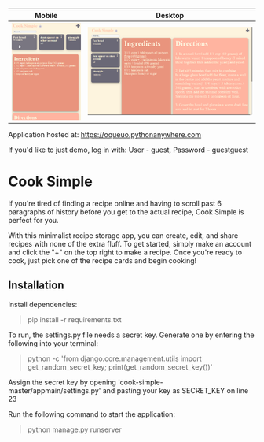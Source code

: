 Mobile |  Desktop
:-------------------------:|:-------------------------:
<img src="images/cook_simple_mobile.png" width="230">  |  <img src="images/cook_simple_desktop.png" width="600">

Application hosted at: https://oqueuo.pythonanywhere.com

If you'd like to just demo, log in with: User - guest, Password - guestguest

<h1>Cook Simple</h1>

If you're tired of finding a recipe online and having to scroll past 6 paragraphs of history before you get to the actual recipe, Cook Simple is perfect for you. 

With this minimalist recipe storage app, you can create, edit, and share recipes with none of the extra fluff. To get started, simply make an account and click the "+" on the top right to make a recipe. Once you're ready to cook, just pick one of the recipe cards and begin cooking!


<h2>Installation</h2>

Install dependencies:

> pip install -r requirements.txt

To run, the settings.py file needs a secret key. Generate one by entering the following into your terminal:

> python -c 'from django.core.management.utils import get_random_secret_key; print(get_random_secret_key())'

Assign the secret key by opening 'cook-simple-master/appmain/settings.py' and pasting your key as SECRET_KEY on line 23

Run the following command to start the application:

> python manage.py runserver
